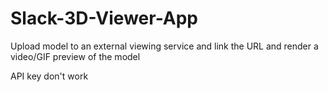 # Slack-3D-Viewer-App
Upload model to an external viewing service and link the URL and render a video/GIF preview of the model

API key don't work
